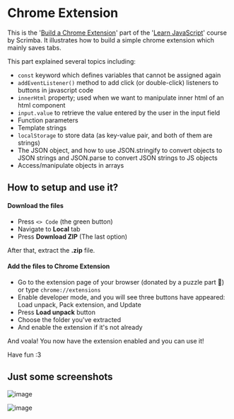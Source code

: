 # Chrome Extension

This is the '[Build a Chrome Extension](https://scrimba.com/learn-javascript-c0v/~03i)' part of the '[Learn JavaScript](https://scrimba.com/learn-javascript-c0v)' course by Scrimba. It illustrates how to build a simple chrome extension which mainly saves tabs.

This part explained several topics including:
- `const` keyword which defines variables that cannot be assigned again
- `addEventListener()` method to add click (or double-click) listeners to buttons in javascript code
- `innerHtml` property; used when we want to manipulate inner html of an html component
- `input.value` to retrieve the value entered by the user in the input field
- Function parameters
- Template strings
- `localStorage` to store data (as key-value pair, and both of them are strings)
- The JSON object, and how to use JSON.stringify to convert objects to JSON strings and JSON.parse to convert JSON strings to JS objects
- Access/manipulate objects in arrays

## How to setup and use it?

#### Download the files
-   Press `<> Code` (the green button)
-   Navigate to **Local** tab
-   Press **Download ZIP** (The last option)

After that, extract the **.zip** file.

#### Add the files to Chrome Extension
- Go to the extension page of your browser (donated by a puzzle part 🧩) or type `chrome://extensions`
- Enable developer mode, and you will see three buttons have appeared: Load unpack, Pack extension, and Update
- Press **Load unpack** button
- Choose the folder you've extracted
- And enable the extension if it's not already

And voala! You now have the extension enabled and you can use it!

Have fun :3


## Just some screenshots

![image](https://github.com/user-attachments/assets/22f1cc82-e4af-42ff-b74f-9537e0492432)

![image](https://github.com/user-attachments/assets/49ae11ec-5623-4e6b-b9ff-f91d77edb7d6)
